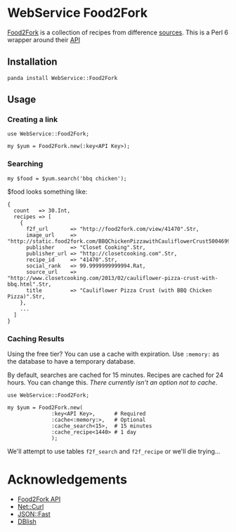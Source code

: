 # WebService Food2Fork

[Food2Fork](http://food2fork.com) is a collection of recipes from difference [sources](http://food2fork.com/publishers).  This is a Perl 6 wrapper around their [API](http://food2fork.com/about/api)

## Installation

```
panda install WebService::Food2Fork
```

## Usage

### Creating a link

``` perl6
use WebService::Food2Fork;

my $yum = Food2Fork.new(:key<API Key>);
```

### Searching

``` perl6
my $food = $yum.search('bbq chicken');
```

$food looks something like:

```
{
  count   => 30.Int,
  recipes => [
    {
      f2f_url       => "http://food2fork.com/view/41470".Str,
      image_url     => "http://static.food2fork.com/BBQChickenPizzawithCauliflowerCrust5004699695624ce.jpg".Str,
      publisher     => "Closet Cooking".Str,
      publisher_url => "http://closetcooking.com".Str,
      recipe_id     => "41470".Str,
      social_rank   => 99.9999999999994.Rat,
      source_url    => "http://www.closetcooking.com/2013/02/cauliflower-pizza-crust-with-bbq.html".Str,
      title         => "Cauliflower Pizza Crust (with BBQ Chicken Pizza)".Str,
    },
    ...
  ]
}
```

### Caching Results

Using the free tier?  You can use a cache with expiration.  Use `:memory:` as the database to have a temporary database.

By default, searches are cached for 15 minutes.  Recipes are cached for 24 hours.  You can change this.  *There currently isn't an option not to cache*.

``` perl6
use WebService::Food2Fork;

my $yum = Food2Fork.new(
              :key<API Key>,      # Required
              :cache<:memory:>,   # Optional
              :cache_search<15>,  # 15 minutes
              :cache_recipe<1440> # 1 day
              );
```

We'll attempt to use tables `f2f_search` and `f2f_recipe` or we'll die trying...

# Acknowledgements

 * [Food2Fork API](http://food2fork.com/about/api)
 * [Net::Curl](https://github.com/azawawi/perl6-net-curl)
 * [JSON::Fast](https://github.com/timo/json_fast)
 * [DBIish](https://github.com/perl6/DBIish)
